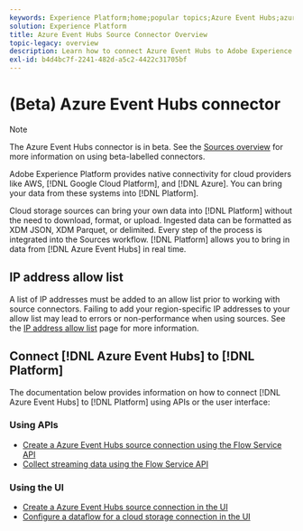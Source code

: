 ```yaml
---
keywords: Experience Platform;home;popular topics;Azure Event Hubs;azure event hubs;Event Hubs;event hubs
solution: Experience Platform
title: Azure Event Hubs Source Connector Overview
topic-legacy: overview
description: Learn how to connect Azure Event Hubs to Adobe Experience Platform using APIs or the user interface.
exl-id: b4d4bc7f-2241-482d-a5c2-4422c31705bf
---
```

# (Beta) Azure Event Hubs connector

>[!NOTE]
>
>The Azure Event Hubs connector is in beta. See the [Sources overview](../../home.md#terms-and-conditions) for more information on using beta-labelled connectors.

Adobe Experience Platform provides native connectivity for cloud providers like AWS, [!DNL Google Cloud Platform], and [!DNL Azure]. You can bring your data from these systems into [!DNL Platform].

Cloud storage sources can bring your own data into [!DNL Platform] without the need to download, format, or upload. Ingested data can be formatted as XDM JSON, XDM Parquet, or delimited. Every step of the process is integrated into the Sources workflow. [!DNL Platform] allows you to bring in data from [!DNL Azure Event Hubs] in real time.

## IP address allow list

A list of IP addresses must be added to an allow list prior to working with source connectors. Failing to add your region-specific IP addresses to your allow list may lead to errors or non-performance when using sources. See the [IP address allow list](../../ip-address-allow-list.md) page for more information.

## Connect [!DNL Azure Event Hubs] to [!DNL Platform]

The documentation below provides information on how to connect [!DNL Azure Event Hubs] to [!DNL Platform] using APIs or the user interface:

### Using APIs

- [Create a Azure Event Hubs source connection using the Flow Service API](../../tutorials/api/create/cloud-storage/eventhub.md)
- [Collect streaming data using the Flow Service API](../../tutorials/api/collect/streaming.md)

### Using the UI

- [Create a Azure Event Hubs source connection in the UI](../../tutorials/ui/create/cloud-storage/eventhub.md)
- [Configure a dataflow for a cloud storage connection in the UI](../../tutorials/ui/dataflow/streaming/cloud-storage-streaming.md)
